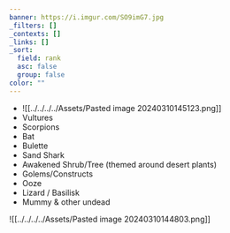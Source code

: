 ```yaml
---
banner: https://i.imgur.com/SO9imG7.jpg
_filters: []
_contexts: []
_links: []
_sort:
  field: rank
  asc: false
  group: false
color: ""
---
```

- ![[../../../../Assets/Pasted image 20240310145123.png]] 
- Vultures
- Scorpions
- Bat
- Bulette
- Sand Shark
- Awakened Shrub/Tree (themed around desert plants)
- Golems/Constructs
- Ooze
- Lizard / Basilisk
- Mummy & other undead


![[../../../../Assets/Pasted image 20240310144803.png]]
